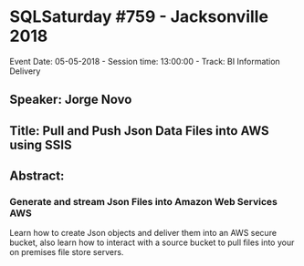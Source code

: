 # SQLSaturday #759 - Jacksonville 2018
Event Date: 05-05-2018 - Session time: 13:00:00 - Track: BI Information Delivery
## Speaker: Jorge Novo
## Title: Pull and Push Json Data Files into AWS using SSIS
## Abstract:
### Generate and stream Json Files into Amazon Web Services AWS
Learn how to create Json objects and deliver them into an AWS secure bucket, also learn how to interact with a source bucket to pull files into your on premises file store servers.
